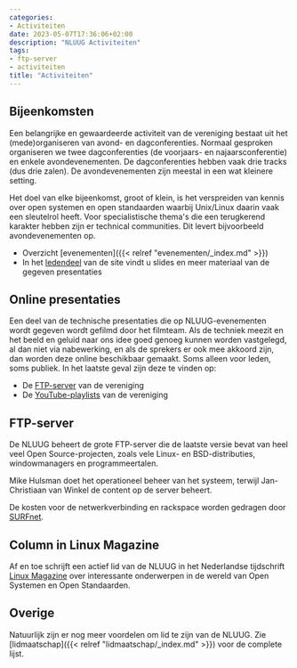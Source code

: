 ```yaml
---
categories:
- Activiteiten
date: 2023-05-07T17:36:06+02:00
description: "NLUUG Activiteiten"
tags:
- ftp-server
- activiteiten
title: "Activiteiten"
---
```


## Bijeenkomsten

Een belangrijke en gewaardeerde activiteit van de vereniging bestaat uit het (mede)organiseren van avond- en dagconferenties. Normaal gesproken organiseren we twee dagconferenties (de voorjaars- en najaarsconferentie) en enkele avondevenementen. De dagconferenties hebben vaak drie tracks (dus drie zalen). De avondevenementen zijn meestal in een wat kleinere setting.

Het doel van elke bijeenkomst, groot of klein, is het verspreiden van kennis over open systemen en open standaarden waarbij Unix/Linux daarin vaak een sleutelrol heeft. Voor specialistische thema's die een terugkerend karakter hebben zijn er technical communities. Dit levert bijvoorbeeld avondevenementen op.

* Overzicht [evenementen]({{< relref "evenementen/_index.md" >}})
* In het [ledendeel](https://leden.nluug.nl) van de site vindt u slides en meer materiaal van de gegeven presentaties

## Online presentaties

Een deel van de technische presentaties die op NLUUG-evenementen wordt gegeven wordt gefilmd door het filmteam. Als de techniek meezit en het beeld en geluid naar ons idee goed genoeg kunnen worden vastgelegd, al dan niet via nabewerking, en als de sprekers er ook mee akkoord zijn, dan worden deze online beschikbaar gemaakt. Soms alleen voor leden, soms publiek. In het laatste geval zijn deze te vinden op:

* De [FTP-server](https://ftp.nluug.nl/video/nluug/) van de vereniging
* De [YouTube-playlists](https://www.youtube.com/user/nluug/playlists) van de vereniging

## FTP-server

De NLUUG beheert de grote FTP-server die de laatste versie bevat van heel veel Open Source-projecten, zoals vele Linux- en BSD-distributies, windowmanagers en programmeertalen.

Mike Hulsman doet het operationeel beheer van het systeem, terwijl Jan-Christiaan van Winkel de content op de server beheert.

De kosten voor de netwerkverbinding en rackspace worden gedragen door [SURFnet](https://www.surfnet.nl/).

## Column in Linux Magazine

Af en toe schrijft een actief lid van de NLUUG in het Nederlandse tijdschrift [Linux Magazine](https://www.linuxmag.nl/) over interessante onderwerpen in de wereld van Open Systemen en Open Standaarden.

## Overige

Natuurlijk zijn er nog meer voordelen om lid te zijn van de NLUUG. Zie [lidmaatschap]({{< relref "lidmaatschap/_index.md" >}}) voor de complete lijst.
